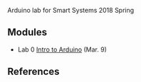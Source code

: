 Arduino lab for Smart Systems 2018 Spring

## Modules

* Lab 0 [Intro to Arduino](lab0/README.md) (Mar. 9) 


## References 
